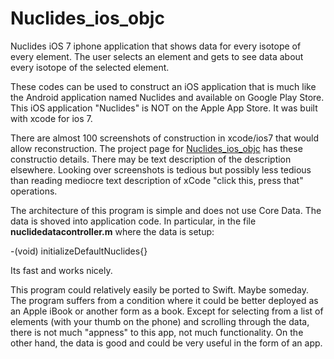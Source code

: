 # Nuclides_ios_objc

Nuclides iOS 7 iphone application that shows data for every isotope of every element.  The user selects an element and gets to see data about every isotope of the selected element.  

These codes can be used to construct an iOS application that is much like the Android application named Nuclides and available on Google Play Store.  This iOS application "Nuclides" is NOT on the Apple App Store.  It was built with xcode for ios 7.  

There are almost 100 screenshots of construction in xcode/ios7 that would allow reconstruction.  The project page for [Nuclides_ios_objc](github.com/botanyhelp/Nuclides_ios_objc) has these constructio details.  There may be text description of the description elsewhere.  Looking over screenshots is tedious but possibly less tedious than reading mediocre text description of xCode "click this, press that" operations. 

The architecture of this program is simple and does not use Core Data.  The data is shoved into application code.  In particular, in the file **nuclidedatacontroller.m** where the data is setup:

-(void) initializeDefaultNuclides{}  

Its fast and works nicely.  

This program could relatively easily be ported to Swift.  Maybe someday.  The program suffers from a condition where it could be better deployed as an Apple iBook or another form as a book.  Except for selecting from a list of elements (with your thumb on the phone) and scrolling through the data, there is not much "appness" to this app, not much functionality.  On the other hand, the data is good and could be very useful in the form of an app. 

